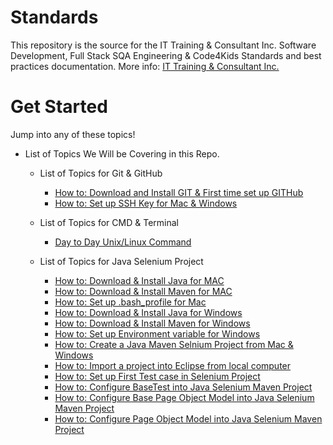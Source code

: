 # Standards
This repository is the source for the IT Training & Consultant Inc. Software Development, Full Stack SQA Engineering & Code4Kids Standards and best practices documentation. More info: [IT Training & Consultant Inc.](https:www.onetechi.com)

# Get Started
Jump into any of these topics!

* List of Topics We Will be Covering in this Repo.

    * List of Topics for Git & GitHub
        - [How to: Download and Install GIT & First time set up GITHub](./howTo/git.md)
        - [How to: Set up SSH Key for Mac & Windows](./howTo/ssh.md)

    * List of Topics for CMD & Terminal 
        - [Day to Day Unix/Linux Command](./howTo/linux.md)

    * List of Topics for Java Selenium Project
        - [How to: Download & Install Java for MAC](./howTo/javaMavenMac.md)
        - [How to: Download & Install Maven for MAC](./howTo/javaMavenMac.md)
        - [How to: Set up .bash_profile for Mac](./howTo/javaMavenMac.md)
        - [How to: Download & Install Java for Windows](./howTo/javaMavenWindow.md)
        - [How to: Download & Install Maven for Windows](./howTo/javaMavenWindow.md)
        - [How to: Set up Environment variable for Windows](./howTo/javaMavenWindow.md)
        - [How to: Create a Java Maven Selnium Project from Mac & Windows](./howTo/createMavenJavaProject.md)
        - [How to: Import a project into Eclipse from local computer](./howTo/createMavenJavaProject.md)
        - [How to: Set up First Test case in Selenium Project](https://github.com/msz5213/POM_TestNG_CompleteFramework/blob/master/src/TestCases/SearchTest.java)
        - [How to: Configure BaseTest into Java Selenium Maven Project](https://github.com/msz5213/POM_TestNG_CompleteFramework/blob/master/src/TestCases/BaseTest.java)
        - [How to: Configure Base Page Object Model into Java Selenium Maven Project](https://github.com/msz5213/POM_TestNG_CompleteFramework/blob/master/src/TestPages/BasePage.java)
        - [How to: Configure Page Object Model into Java Selenium Maven Project](https://github.com/msz5213/POM_TestNG_CompleteFramework/blob/master/src/TestPages/SignInLandingPage.java)
